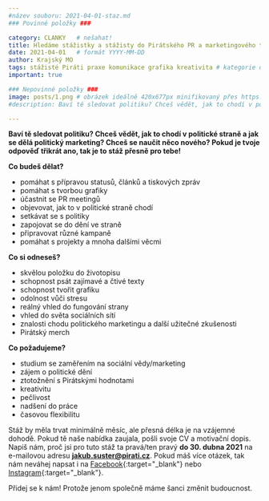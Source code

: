 ```yaml
---
#název souboru: 2021-04-01-staz.md
### Povinné položky ###

category: CLANKY   # nešahat!
title: Hledáme stážistky a stážisty do Pirátského PR a marketingového týmu!
date: 2021-04-01   # formát YYYY-MM-DD
author: Krajský MO
tags: stážisté Piráti praxe komunikace grafika kreativita # kategorie odděleny mezerami, např. volby zemědělství životní-prostředí piráti (viz https://jihomoravsky.pirati.cz/tags/)
important: true

### Nepovinné položky ###
image: posts/1.png # obrázek ideálně 420x677px minifikovaný přes https://tinypng.com/
#description: Baví tě sledovat politiku? Chceš vědět, jak to chodí v politické straně a jak se dělá politický marketing? Chceš se naučit něco nového? Pokud je tvoje odpověď třikrát ano, tak je to stáž přesně pro tebe!

---
```

**Baví tě sledovat politiku? Chceš vědět, jak to chodí v politické straně a jak se dělá politický marketing? Chceš se naučit něco nového? Pokud je tvoje odpověď třikrát ano, tak je to stáž přesně pro tebe!**

**Co budeš dělat?**
- pomáhat s přípravou statusů, článků a tiskových zpráv
- pomáhat s tvorbou grafiky
- účastnit se PR meetingů
- objevovat, jak to v politické straně chodí
- setkávat se s politiky
- zapojovat se do dění ve straně
- připravovat různé kampaně
- pomáhat s projekty a mnoha dalšími věcmi

**Co si odneseš?**
- skvělou položku do životopisu
- schopnost psát zajímavé a čtivé texty
- schopnost tvořit grafiku
- odolnost vůči stresu
- reálný vhled do fungování strany
- vhled do světa sociálních sítí
- znalosti chodu politického marketingu a další užitečné zkušenosti
- Pirátský merch

**Co požadujeme?**
- studium se zaměřením na sociální vědy/marketing
- zájem o politické dění
- ztotožnění s Pirátskými hodnotami
- kreativitu
- pečlivost
- nadšení do práce
- časovou flexibilitu

Stáž by měla trvat minimálně měsíc, ale přesná délka je na vzájemné dohodě. Pokud tě naše nabídka zaujala, pošli svoje CV a motivační dopis.  Napiš nám, proč jsi pro tuto stáž ta pravá/ten pravý **do 30. dubna 2021** na e-mailovou adresu **jakub.suster@pirati.cz**. Pokud máš více otázek, tak nám neváhej napsat i na [Facebook](https://www.facebook.com/CPS.JMK){:target="_blank"} nebo [Instagram](https://www.instagram.com/piratijmk/){:target="_blank"}.

Přidej se k nám! Protože jenom společně máme šanci změnit budoucnost.
